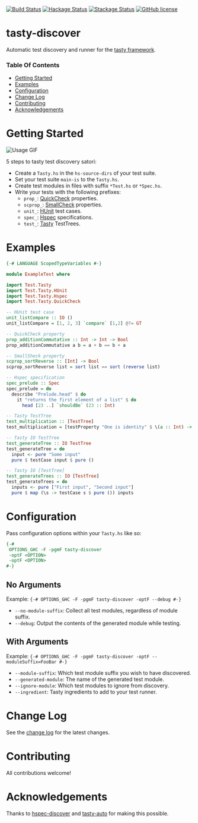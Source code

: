 [![Build Status](https://travis-ci.org/lwm/tasty-discover.svg?branch=master)](https://travis-ci.org/lwm/tasty-discover)
[![Hackage Status](https://img.shields.io/badge/Hackage-2.0.3-brightgreen.svg)](http://hackage.haskell.org/package/tasty-discover)
[![Stackage Status](https://img.shields.io/badge/Stackage-2.0.3-brightgreen.svg)](https://www.stackage.org/package/tasty-discover/)
[![GitHub license](https://img.shields.io/badge/license-MIT-brightgreen.svg)](https://raw.githubusercontent.com/lwm/tasty-discover/master/LICENSE)

# tasty-discover

Automatic test discovery and runner for the [tasty framework].

[tasty framework]: https://github.com/feuerbach/tasty

### Table Of Contents

- [Getting Started](#getting-started)
- [Examples](#examples)
- [Configuration](#configuration)
- [Change Log](#change-log)
- [Contributing](#contributing)
- [Acknowledgements](#acknowledgements)

# Getting Started

![Usage GIF](http://i.imgur.com/gpdHc6x.gif)

5 steps to tasty test discovery satori:
  - Create a `Tasty.hs` in the `hs-source-dirs` of your test suite.
  - Set your test suite `main-is` to the `Tasty.hs`.
  - Create test modules in files with suffix `*Test.hs` or `*Spec.hs`.
  - Write your tests with the following prefixes:
    - `prop_`: [QuickCheck](http://hackage.haskell.org/package/tasty-quickcheck) properties.
    - `scprop_`: [SmallCheck](http://hackage.haskell.org/package/tasty-smallcheck) properties.
    - `unit_`: [HUnit](http://hackage.haskell.org/package/tasty-hunit) test cases.
    - `spec_`: [Hspec](http://hackage.haskell.org/package/tasty-hspec) specifications.
    - `test_`: [Tasty](http://hackage.haskell.org/package/tasty) TestTrees.

# Examples

``` haskell
{-# LANGUAGE ScopedTypeVariables #-}

module ExampleTest where

import Test.Tasty
import Test.Tasty.HUnit
import Test.Tasty.Hspec
import Test.Tasty.QuickCheck

-- HUnit test case
unit_listCompare :: IO ()
unit_listCompare = [1, 2, 3] `compare` [1,2] @?= GT

-- QuickCheck property
prop_additionCommutative :: Int -> Int -> Bool
prop_additionCommutative a b = a + b == b + a

-- SmallSheck property
scprop_sortReverse :: [Int] -> Bool
scprop_sortReverse list = sort list == sort (reverse list)

-- Hspec specification
spec_prelude :: Spec
spec_prelude = do
  describe "Prelude.head" $ do
    it "returns the first element of a list" $ do
      head [23 ..] `shouldBe` (23 :: Int)

-- Tasty TestTree
test_multiplication :: [TestTree]
test_multiplication = [testProperty "One is identity" $ \(a :: Int) -> a * 1 == a]

-- Tasty IO TestTree
test_generateTree :: IO TestTree
test_generateTree = do
  input <- pure "Some input"
  pure $ testCase input $ pure ()

-- Tasty IO [TestTree]
test_generateTrees :: IO [TestTree]
test_generateTrees = do
  inputs <- pure ["First input", "Second input"]
  pure $ map (\s -> testCase s $ pure ()) inputs
```

# Configuration

Pass configuration options within your `Tasty.hs` like so:

``` haskell
{-#
 OPTIONS_GHC -F -pgmF tasty-discover
 -optF <OPTION>
 -optF <OPTION>
#-}
```

## No Arguments
Example: `{-# OPTIONS_GHC -F -pgmF tasty-discover -optF --debug #-}`

  - `--no-module-suffix`: Collect all test modules, regardless of module suffix.
  - `--debug`: Output the contents of the generated module while testing.

## With Arguments
Example: `{-# OPTIONS_GHC -F -pgmF tasty-discover -optF --moduleSuffix=FooBar #-}`

  - `--module-suffix`: Which test module suffix you wish to have discovered.
  - `--generated-module`: The name of the generated test module.
  - `--ignore-module`: Which test modules to ignore from discovery.
  - `--ingredient`: Tasty ingredients to add to your test runner.

# Change Log
See the [change log] for the latest changes.

[change log]: https://github.com/lwm/tasty-discover/blob/master/CHANGELOG.md

# Contributing
All contributions welcome!

# Acknowledgements
Thanks to [hspec-discover] and [tasty-auto] for making this possible.

[hspec-discover]: https://hspec.github.io/hspec-discover.html
[tasty-auto]: https://github.com/minad/tasty-auto
